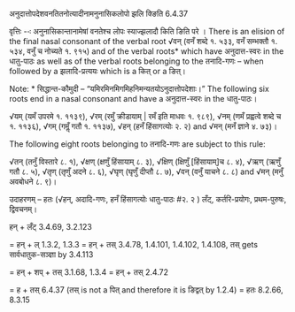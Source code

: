 

 अनुदात्तोपदेशवनतितनोत्यादीनामनुनासिकलोपो झलि क्ङिति 6.4.37 


वृत्तिः --ः अनुनासिकान्‍तानामेषां वनतेश्‍च लोपः स्‍याज्‍झलादौ किति ङिति परे । There is an elision of the final nasal consonant of the verbal root √वन् (वनँ शब्दे १. ५३३, वनँ सम्भक्तौ १. ५३४, वनुँ च नोच्यते १. ९१५) and of the verbal roots* which have अनुदात्त-स्वरः in the धातु-पाठः as well as of the verbal roots belonging to the तनादि-गणः – when followed by a झलादि-प्रत्ययः which is a कित् or a ङित्। 


Note: * सिद्धान्त-कौमुदी – “यमिरमिनमिगमिहनिमन्यतयोऽनुदात्तोपदेशाः।” The following six roots end in a nasal consonant and have a अनुदात्त-स्वरः in the धातु-पाठः। 

√यम् (यमँ उपरमे १. ११३९), √रम् (रमुँ क्रीडायाम् | रमँ इति माधवः १. ९८९), √नम् (णमँ प्रह्वत्वे शब्दे च १. ११३६), √गम् (गमॢँ गतौ १. ११३७), √हन् (हनँ हिंसागत्योः २. २) and √मन् (मनँ ज्ञाने ४. ७३)। 

The following eight roots belonging to तनादि-गणः are subject to this rule: 

√तन् (तनुँ विस्तारे ८. १), √क्षण् (क्षणुँ हिंसायाम् ८. ३), √क्षिण् (क्षिणुँ [हिंसायाम्]च ८. ४), √ऋण् (ऋणुँ गतौ ८. ५), √तृण् (तृणुँ अदने ८. ६), √घृण् (घृणुँ दीप्तौ ८. ७), √वन् (वनुँ याचने ८. ८) and √मन् (मनुँ अवबोधने ८. ९)। 


उदाहरणम् – हतः (√हन्, अदादि-गणः, हनँ हिंसागत्योः धातु-पाठः #२. २ ) लँट्, कर्तरि-प्रयोगः, प्रथम-पुरुषः, द्विवचनम्। 


हन् + लँट् 3.4.69, 3.2.123 

= हन् + ल् 1.3.2, 1.3.3 = हन् + तस् 3.4.78, 1.4.101, 1.4.102, 1.4.108, तस् gets सार्वधातुक-सञ्ज्ञा by 3.4.113 

= हन् + शप् + तस् 3.1.68, 1.3.4 = हन् + तस् 2.4.72 

= ह + तस् 6.4.37 (तस् is not a पित् and therefore it is ङिद्वत् by 1.2.4) = हतः 8.2.66, 8.3.15 


